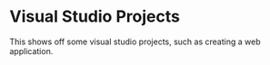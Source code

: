 # Visual Studio Projects

This shows off some visual studio projects, such as creating a web application.
